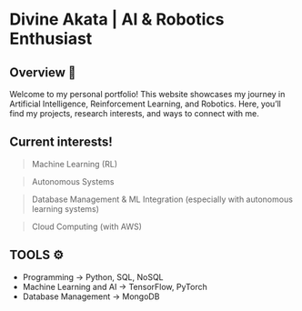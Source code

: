 # Divine Akata | AI & Robotics Enthusiast

## Overview 🚀

Welcome to my personal portfolio! This website showcases my journey in Artificial Intelligence, Reinforcement Learning, and Robotics. Here, you’ll find my projects, research interests, and ways to connect with me.

## Current interests!

> Machine Learning (RL)

> Autonomous Systems

> Database Management & ML Integration (especially with autonomous learning systems)

> Cloud Computing (with AWS)


## TOOLS ⚙️
* Programming -> Python, SQL, NoSQL
* Machine Learning and AI -> TensorFlow, PyTorch
* Database Management -> MongoDB

